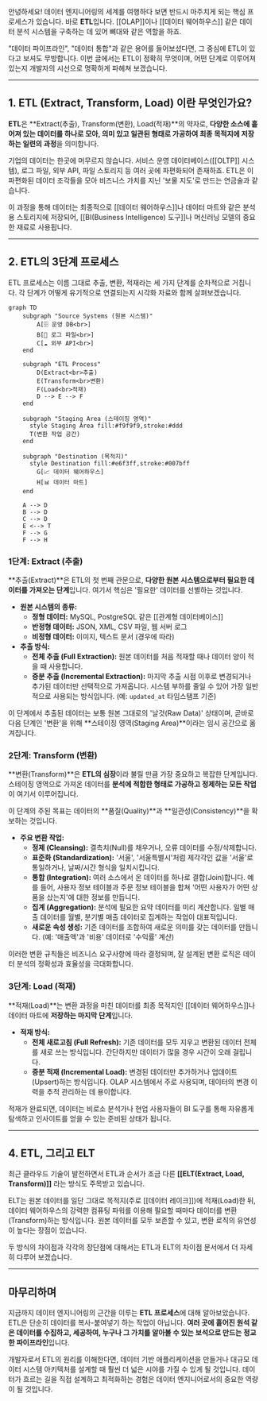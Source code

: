 안녕하세요! 데이터 엔지니어링의 세계를 여행하다 보면 반드시 마주치게 되는 핵심 프로세스가 있습니다. 바로 **ETL**입니다. [[OLAP]]이나 [[데이터 웨어하우스]] 같은 데이터 분석 시스템을 구축하는 데 있어 뼈대와 같은 역할을 하죠.

"데이터 파이프라인", "데이터 통합"과 같은 용어를 들어보셨다면, 그 중심에 ETL이 있다고 보셔도 무방합니다. 이번 글에서는 ETL이 정확히 무엇이며, 어떤 단계로 이루어져 있는지 개발자의 시선으로 명확하게 파헤쳐 보겠습니다.

---

## 1. ETL (Extract, Transform, Load) 이란 무엇인가요?

**ETL**은 **Extract(추출), Transform(변환), Load(적재)**의 약자로, **다양한 소스에 흩어져 있는 데이터를 하나로 모아, 의미 있고 일관된 형태로 가공하여 최종 목적지에 저장하는 일련의 과정**을 의미합니다.

기업의 데이터는 한곳에 머무르지 않습니다. 서비스 운영 데이터베이스([[OLTP]] 시스템), 로그 파일, 외부 API, 파일 스토리지 등 여러 곳에 파편화되어 존재하죠. ETL은 이 파편화된 데이터 조각들을 모아 비즈니스 가치를 지닌 '보물 지도'로 만드는 연금술과 같습니다.

이 과정을 통해 데이터는 최종적으로 [[데이터 웨어하우스]]나 데이터 마트와 같은 분석용 스토리지에 저장되어, [[BI(Business Intelligence) 도구]]나 머신러닝 모델의 중요한 재료로 사용됩니다.

---

## 2. ETL의 3단계 프로세스

ETL 프로세스는 이름 그대로 추출, 변환, 적재라는 세 가지 단계를 순차적으로 거칩니다. 각 단계가 어떻게 유기적으로 연결되는지 시각화 자료와 함께 살펴보겠습니다.

```mermaid
graph TD
    subgraph "Source Systems (원본 시스템)"
        A[🗄️ 운영 DB<br>]
        B[📄 로그 파일<br>]
        C[☁️ 외부 API<br>]
    end

    subgraph "ETL Process"
        D(Extract<br>추출)
        E(Transform<br>변환)
        F(Load<br>적재)
        D --> E --> F
    end

    subgraph "Staging Area (스테이징 영역)"
      style Staging Area fill:#f9f9f9,stroke:#ddd
      T(변환 작업 공간)
    end

    subgraph "Destination (목적지)"
      style Destination fill:#e6f3ff,stroke:#007bff
        G[📈 데이터 웨어하우스]
        H[📊 데이터 마트]
    end

    A --> D
    B --> D
    C --> D
    E <--> T
    F --> G
    F --> H
```

### **1단계: Extract (추출)**

**추출(Extract)**은 ETL의 첫 번째 관문으로, **다양한 원본 시스템으로부터 필요한 데이터를 가져오는 단계**입니다. 여기서 핵심은 '필요한' 데이터를 선별하는 것입니다.

- **원본 시스템의 종류:**
    - **정형 데이터:** MySQL, PostgreSQL 같은 [[관계형 데이터베이스]]
    - **반정형 데이터:** JSON, XML, CSV 파일, 웹 서버 로그
    - **비정형 데이터:** 이미지, 텍스트 문서 (경우에 따라)
- **추출 방식:**
    - **전체 추출 (Full Extraction):** 원본 데이터를 처음 적재할 때나 데이터 양이 적을 때 사용합니다.
    - **증분 추출 (Incremental Extraction):** 마지막 추출 시점 이후로 변경되거나 추가된 데이터만 선택적으로 가져옵니다. 시스템 부하를 줄일 수 있어 가장 일반적으로 사용되는 방식입니다. (예: `updated_at` 타임스탬프 기준)

이 단계에서 추출된 데이터는 보통 원본 그대로의 '날것(Raw Data)' 상태이며, 곧바로 다음 단계인 '변환'을 위해 **스테이징 영역(Staging Area)**이라는 임시 공간으로 옮겨집니다.

### **2단계: Transform (변환)**

**변환(Transform)**은 **ETL의 심장**이라 불릴 만큼 가장 중요하고 복잡한 단계입니다. 스테이징 영역으로 가져온 데이터를 **분석에 적합한 형태로 가공하고 정제하는 모든 작업**이 여기서 이루어집니다.

이 단계의 주된 목표는 데이터의 **품질(Quality)**과 **일관성(Consistency)**을 확보하는 것입니다.

- **주요 변환 작업:**
    - **정제 (Cleansing):** 결측치(Null)를 채우거나, 오류 데이터를 수정/삭제합니다.
    - **표준화 (Standardization):** '서울', '서울특별시'처럼 제각각인 값을 '서울'로 통일하거나, 날짜/시간 형식을 일치시킵니다.
    - **통합 (Integration):** 여러 소스에서 온 데이터를 하나로 결합(Join)합니다. 예를 들어, 사용자 정보 테이블과 주문 정보 테이블을 합쳐 '어떤 사용자가 어떤 상품을 샀는지'에 대한 정보를 만듭니다.
    - **집계 (Aggregation):** 분석에 필요한 요약 데이터를 미리 계산합니다. 일별 매출 데이터를 월별, 분기별 매출 데이터로 집계하는 작업이 대표적입니다.
    - **새로운 속성 생성:** 기존 데이터를 조합하여 새로운 의미를 갖는 데이터를 만듭니다. (예: '매출액'과 '비용' 데이터로 '수익률' 계산)

이러한 변환 규칙들은 비즈니스 요구사항에 따라 결정되며, 잘 설계된 변환 로직은 데이터 분석의 정확성과 효율성을 극대화합니다.

### **3단계: Load (적재)**

**적재(Load)**는 변환 과정을 마친 데이터를 최종 목적지인 [[데이터 웨어하우스]]나 데이터 마트에 **저장하는 마지막 단계**입니다.

- **적재 방식:**
    - **전체 새로고침 (Full Refresh):** 기존 데이터를 모두 지우고 변환된 데이터 전체를 새로 쓰는 방식입니다. 간단하지만 데이터가 많을 경우 시간이 오래 걸립니다.
    - **증분 적재 (Incremental Load):** 변경된 데이터만 추가하거나 업데이트(Upsert)하는 방식입니다. OLAP 시스템에서 주로 사용되며, 데이터의 변경 이력을 추적 관리하는 데 용이합니다.

적재가 완료되면, 데이터는 비로소 분석가나 현업 사용자들이 BI 도구를 통해 자유롭게 탐색하고 인사이트를 얻을 수 있는 준비된 상태가 됩니다.

---

## 4. ETL, 그리고 ELT

최근 클라우드 기술이 발전하면서 ETL과 순서가 조금 다른 **[[ELT(Extract, Load, Transform)]]** 라는 방식도 주목받고 있습니다.

ELT는 원본 데이터를 일단 그대로 목적지(주로 [[데이터 레이크]])에 적재(Load)한 뒤, 데이터 웨어하우스의 강력한 컴퓨팅 파워를 이용해 필요할 때마다 데이터를 변환(Transform)하는 방식입니다. 원본 데이터를 모두 보존할 수 있고, 변환 로직의 유연성이 높다는 장점이 있습니다.

두 방식의 차이점과 각각의 장단점에 대해서는 ETL과 ELT의 차이점 문서에서 더 자세히 다루어 보겠습니다.

---

## 마무리하며

지금까지 데이터 엔지니어링의 근간을 이루는 **ETL 프로세스**에 대해 알아보았습니다. ETL은 단순히 데이터를 복사-붙여넣기 하는 작업이 아닙니다. **여러 곳에 흩어진 원석 같은 데이터를 수집하고, 세공하여, 누구나 그 가치를 알아볼 수 있는 보석으로 만드는 정교한 파이프라인**입니다.

개발자로서 ETL의 원리를 이해한다면, 데이터 기반 애플리케이션을 만들거나 대규모 데이터 시스템 아키텍처를 설계할 때 훨씬 더 넓은 시야를 가질 수 있게 될 것입니다. 데이터가 흐르는 길을 직접 설계하고 최적화하는 경험은 데이터 엔지니어로서의 중요한 역량이 될 것입니다.